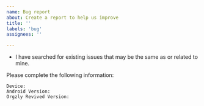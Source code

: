 ```yaml
---
name: Bug report
about: Create a report to help us improve
title: ''
labels: 'bug'
assignees: ''

---
```


- I have searched for existing issues that may be the same as or related to mine.

Please complete the following information:

    Device: 
    Android Version: 
    Orgzly Revived Version: 

